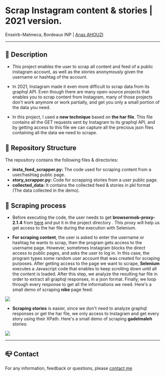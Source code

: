 # Scrap Instagram content & stories | 2021 version.
Enseirb-Matmeca, Bordeaux INP | [Anas AHOUZI](https://www.linkedin.com/in/anas-ahouzi-6aab0b155/)
***

## :monocle_face: Description
- This project enables the user to scrap all content and feed of a public instagram account, as well as the stories anonymously given the username
 or hashtag of the account.</br>

- In 2021, Instagram made it even more difficult to scrap data from its graphql API. Even though there are many open-source projects that enables you to
 scrap content from Instagram, many of those projects don't work anymore or work partially, and get you only a small portion of the data you need.
 
- In this project, I used a **new technique** based on **the har file**. This file contains all the GET requests sent by Instagram to its graphql API,
and by getting access to this file we can capture all the precious json files containing all the data we need to scrape.


## :rocket: Repository Structure
The repository contains the following files & directories:
- **insta_feed_scrapper.py:** The code used for scraping content from a user/hashtag public page.
- **story_scrapper.py:** Code for scrapping stories from a user public page.
- **collected_data:** It contains the collected feed & stories in pkl format (The data collected in the demo).

## :scroll: Scraping process

- Before executing the code, the user needs to get **browsermob-proxy-2.1.4** from [here](https://bmp.lightbody.net/) and put it in the project directory
. This proxy will help us get access to the har file during the execution with Selenium.

- **For scraping content**, the user is asked to enter the username or hashtag he wants to scrap, then the program gets access
to the username page. However, sometimes Instagram blocks the direct access to public pages, and asks the user to log in. In this case, the program types
some random user account that was created for scraping purposes. After getting access to the page we want to scrape, **Selenium** executes a Javascript
code that enables to keep scrolling down until all the content is loaded. After this step, we analyze the resulting har file in order to extract all
graphql responses, in a json format. Finally, we loop through every response to get all the informations we need. Here's a small demo of scraping
 **nike** page feed:
 

![](https://j.gifs.com/k8YDNX.gif)

- **Scraping stories** is easier, since we don't need to analyze graphql responses or get the har file, we only access to Instagram and get every story using
their XPath. Here's a small demo of scraping **gadelmaleh** stories:


![](https://j.gifs.com/K1gmRn.gif)



---
## :mailbox_closed: Contact
For any information, feedback or questions, please [contact me][anas-email]










[anas-email]: mailto:ahouzi2000@hotmail.fr